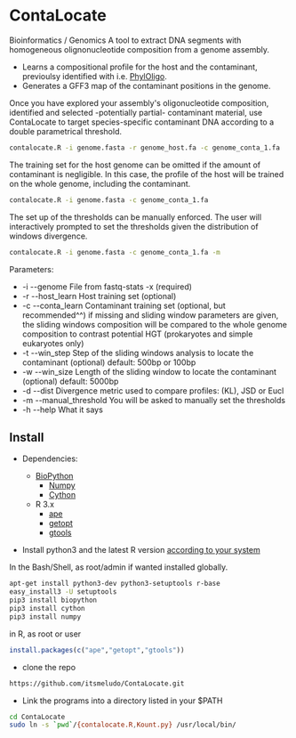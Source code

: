 # ContaLocate
Bioinformatics / Genomics 
A tool to extract DNA segments with homogeneous olignonucleotide composition from a genome assembly.
* Learns a compositional profile for the host and the contaminant, previoulsy identified with i.e. [PhylOligo](https://github.com/itsmeludo/PhylOligo).
* Generates a GFF3 map of the contaminant positions in the genome.
 
 
Once you have explored your assembly's oligonucleotide composition, identified and selected -potentially partial- contaminant material, use ContaLocate to target species-specific contaminant DNA according to a double parametrical threshold.

```bash
contalocate.R -i genome.fasta -r genome_host.fa -c genome_conta_1.fa 
```


The training set for the host genome can be omitted if the amount of contaminant is negligible. In this case, the profile of the host will be trained on the whole genome, including the contaminant.
```bash
contalocate.R -i genome.fasta -c genome_conta_1.fa 
```


The set up of the thresholds can be manually enforced. The user will interactively prompted to set the thresholds given the distribution of windows divergence.
```bash
contalocate.R -i genome.fasta -c genome_conta_1.fa -m
```

Parameters:
* -i    --genome            File from fastq-stats -x (required)
* -r    --host_learn        Host training set (optional)
* -c    --conta_learn       Contaminant training set (optional, but recommended^^) if missing and sliding window parameters are given, the sliding windows composition will be compared to the whole genome composition to contrast potential HGT (prokaryotes and simple eukaryotes only)
* -t    --win_step          Step of the sliding windows analysis to locate the contaminant (optional) default: 500bp or 100bp
* -w    --win_size          Length of the sliding window to locate the contaminant (optional) default: 5000bp 
* -d    --dist              Divergence metric used to compare profiles: (KL), JSD or Eucl
* -m    --manual_threshold  You will be asked to manually set the thresholds
* -h    --help              What it says





Install
-------

* Dependencies:
    * [BioPython](biopython.org)
        * [Numpy](numpy.org)
        * [Cython](http://cython.org/)
    * R 3.x
        * [ape](http://ape-package.ird.fr/)
        * [getopt](https://cran.r-project.org/web/packages/getopt/getopt.pdf)
        * [gtools](https://cran.r-project.org/web/packages/gtools/index.html)

* Install python3 and the latest R version [according to your system](https://xkcd.com/1654/) 

In the Bash/Shell, as root/admin if wanted installed globally.
```Bash
apt-get install python3-dev python3-setuptools r-base
easy_install3 -U setuptools
pip3 install biopython 
pip3 install cython
pip3 install numpy
```

in R, as root or user
```R
install.packages(c("ape","getopt","gtools"))
```

* clone the repo

```Bash
https://github.com/itsmeludo/ContaLocate.git
```

* Link the programs into a directory listed in your $PATH

```Bash
cd ContaLocate
sudo ln -s `pwd`/{contalocate.R,Kount.py} /usr/local/bin/
```